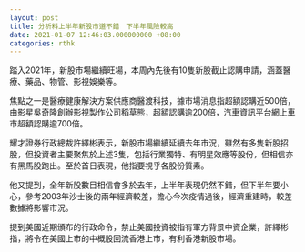 ```yaml
---
layout: post
title: 分析料上半年新股市道不錯　下半年風險較高
date: 2021-01-07 12:46:03.000000000 +08:00
categories: rthk
---
```


踏入2021年，新股市場繼續旺場，本周內先後有10隻新股截止認購申請，涵蓋醫療、藥品、物管、影視娛樂等。

焦點之一是醫療健康解決方案供應商醫渡科技，據市場消息指超額認購近500倍，由影星吳奇隆創辦影視製作公司稻草熊，超額認購逾200倍，汽車資訊平台網上車市超額認購逾700倍。

耀才證券行政總裁許繹彬表示，新股市場繼續延續去年市況，雖然有多隻新股招股，但投資者主要聚焦於上述3隻，包括行業獨特、有明星效應等股份，但相信亦有黑馬股跑出。至於首日表現，他指要視乎各股份質素。

他又提到，全年新股數目相信會多於去年，上半年表現仍然不錯，但下半年要小心，參考2003年沙士後的兩年經濟較差，擔心今次疫情過後，經濟重建時，較差數據將影響市況。

提到美國近期頒布的行政命令，禁止美國投資被指有軍方背景中資企業，許繹彬指，將令在美國上市的中概股回流香港上市，有利香港新股市場。
